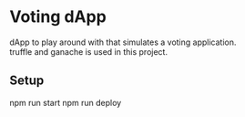 # Voting dApp
dApp to play around with that simulates a voting application.  
truffle and ganache is used in this project.  

## Setup
npm run start
npm run deploy